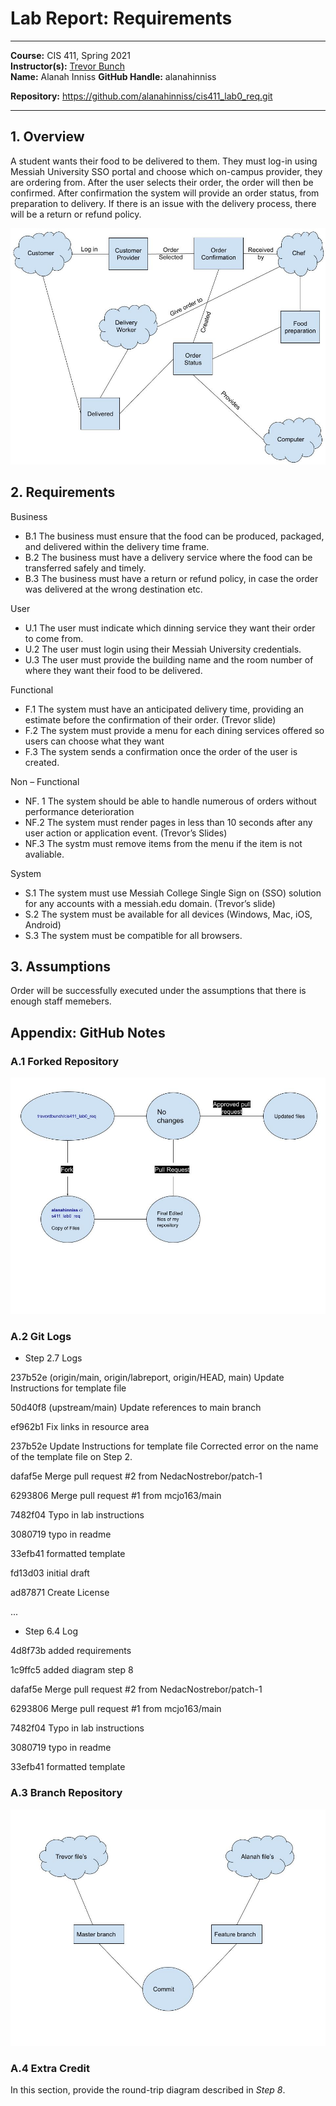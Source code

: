 # Lab Report: Requirements
___
**Course:** CIS 411, Spring 2021  
**Instructor(s):** [Trevor Bunch](https://github.com/trevordbunch)  
**Name:** Alanah Inniss
**GitHub Handle:** alanahinniss

**Repository:** https://github.com/alanahinniss/cis411_lab0_req.git
___

## 1. Overview
A student wants their food to be delivered to them. They must log-in using Messiah University SSO portal and choose which on-campus provider, they are ordering from. After the user selects their order, the order will then be confirmed. After confirmation the system will provide an order status, from preparation to delivery. If there is an issue with the delivery process, there will be a return or refund policy. 

![](../assets/first%20graph.jpg)

## 2. Requirements
  
Business 

* B.1 The business must ensure that the food can be produced, packaged, and delivered within the delivery time frame.
* B.2 The business must have a delivery service where the food can be transferred safely and timely. 
* B.3 The business must have a return or refund policy, in case the order was delivered at the wrong destination etc. 

User

* U.1 The user must indicate which dinning service they want their order to come from. 
* U.2 The user must login using their Messiah University credentials. 
* U.3 The user must provide the building name and the room number of where they want their food to be delivered. 

Functional 

* F.1 The system must have an anticipated delivery time, providing an estimate before the confirmation of their order. (Trevor slide)
* F.2 The system must provide a menu for each dining services offered so users can choose what they want 
* F.3 The system sends a confirmation once the order of the user is created. 

Non – Functional 

* NF. 1 The system should be able to handle numerous of orders without performance deterioration 
* NF.2 The system must render pages in less than 10 seconds after any user action or application event. (Trevor’s Slides) 
* NF.3 The systm must remove items from the menu if the item is not avaliable.

System

* S.1 The system must use Messiah College Single Sign on (SSO) solution for any accounts with a messiah.edu domain. (Trevor’s slide)
* S.2 The system must be available for all devices (Windows, Mac, iOS, Android) 
* S.3 The system must be compatible for all browsers. 

## 3. Assumptions
Order will be successfully executed under the assumptions that there is enough staff memebers.  

## Appendix: GitHub Notes

### A.1 Forked Repository

![](../assets/chart%202.jpg)


### A.2 Git Logs

- Step 2.7 Logs

237b52e (origin/main, origin/labreport, origin/HEAD, main) Update Instructions for template file 

50d40f8 (upstream/main) Update references to main branch

ef962b1 Fix links in resource area

237b52e Update Instructions for template file  Corrected error on the name of the template file on Step 2.
  
dafaf5e Merge pull request #2 from NedacNostrebor/patch-1

6293806 Merge pull request #1 from mcjo163/main

7482f04 Typo in lab instructions 

3080719 typo in readme

33efb41 formatted template

fd13d03 initial draft

ad87871 Create License

...
* Step 6.4 Log


4d8f73b added requirements 

1c9ffc5 added diagram step 8

dafaf5e Merge pull request #2 from NedacNostrebor/patch-1

6293806 Merge pull request #1 from mcjo163/main

7482f04 Typo in lab instructions 

3080719 typo in readme

33efb41 formatted template


### A.3 Branch Repository

 ![](../assets/chart%203.jpg)

### A.4 Extra Credit
In this section, provide the round-trip diagram described in *Step 8*.